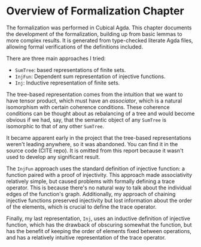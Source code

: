 <!--
```
module Dissertation.Intro where
```
-->

# Overview of Formalization Chapter

The formalization was performed in Cubical Agda. This chapter
documents the development of the formalization, building up from basic
lemmas to more complex results. It is generated from type-checked
literate Agda files, allowing formal verifications of the definitions
included.

There are three main approaches I tried:

- `SumTree`: based representations of finite sets.
- `InjFun`: Dependent sum representation of injective functions.
- `Inj`: Inductive representation of finite sets.

The tree-based representation comes from the intuition that we want to
have tensor product, which must have an *associator*, which is a
natural isomorphism with certain coherence conditions. These coherence
conditions can be thought about as rebalancing of a tree and would
become obvious if we had, say, that the semantic object of any `SumTree`
is isomorphic to that of any other `SumTree`.

It became apparent early in the project that the tree-based
representations weren't leading anywhere, so it was abandoned. You can
find it in the source code (CITE repo). It is omitted from this report
because it wasn't used to develop any significant result. 

The `InjFun` approach uses the standard definition of injective function: a
function paired with a proof of injectivity. This approach made
associativity relatively simple, but caused problems with formally
defining a trace operator. This is because there's no natural way to
talk about the individual edges of the function's graph. Additionally,
my approach of chaining injective functions preserved injectivity but
lost information about the order of the elements, which is crucial to
define the trace operator.

Finally, my last representation, `Inj`, uses an inductive definition of
injective function, which has the drawback of obscuring somewhat the
function, but has the benefit of keeping the order of elements fixed
between operations, and has a relatively intuitive representation of
the trace operator.
